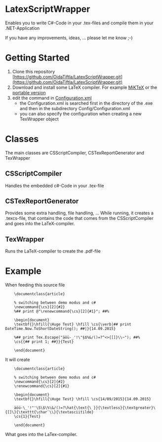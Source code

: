 # LatexScriptWrapper
Enables you to write C#-Code in your .tex-files and compile them in your .NET-Application

If you have any improvements, ideas, ... please let me know ;-)

# Getting Started
1. Clone this repository [https://github.com/OidaTiftla/LatexScriptWrapper.git](https://github.com/OidaTiftla/LatexScriptWrapper.git)
2. Download and install some LaTeX compiler. For example [MiKTeX](http://miktex.org/download) or the [portable version](http://miktex.org/portable)
3. edit the command in [Configuration.xml](https://github.com/OidaTiftla/LatexScriptWrapper/blob/master/TexWrapper/Config/Configuration.xml)
    * the Configuration.xml is searched first in the directory of the .exe and then in the subdirectory Config/Configuration.xml
    * you can also specify the configuration when creating a new TexWrapper object

# Classes
The main classes are CSScriptCompiler, CSTexReportGenerator and TexWrapper
## CSScriptCompiler
Handles the embedded c#-Code in your .tex-file
## CSTexReportGenerator
Provides some extra handling, file handling, ...
While running, it creates a .texcs-file, that contains the code that comes from the CSScriptCompiler and goes into the LaTeX-compiler.
## TexWrapper
Runs the LaTeX-compiler to create the .pdf-file

# Example
When feeding this source file

		\documentclass{article}

		% switching between demo modus and c#
		\newcommand{\cs}[2]{#2}
		%## print @"\renewcommand{\cs}[2]{#1}"; ##%

		\begin{document}
		\textbf{}\hfill{\Huge Test} \hfill \cs{\verb|## print DateTime.Now.ToShortDateString(); ##|}{14.09.2015}

		%## print Tex.Escape("äöü-_'!\"§$%&/()=?^<>{[]}\\~"); ##%
		\cs{{## print 1; ##}}{Test}

		\end{document}

It will create

		\documentclass{article}

		% switching between demo modus and c#
		\newcommand{\cs}[2]{#2}
		\renewcommand{\cs}[2]{#1}

		\begin{document}
		\textbf{}\hfill{\Huge Test} \hfill \cs{14/09/2015}{14.09.2015}

		äöü-\_'!"'\S\$\%\&/()=?\hat{\text{\ }}{\textless}{\textgreater}\{[]\}{\texttt{\char`\\}{\textasciitilde}
		\cs{1}{Test}

		\end{document}

What goes into the LaTex-compiler.
